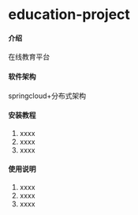 # education-project

#### 介绍
在线教育平台

#### 软件架构
springcloud+分布式架构


#### 安装教程

1.  xxxx
2.  xxxx
3.  xxxx

#### 使用说明

1.  xxxx
2.  xxxx
3.  xxxx

